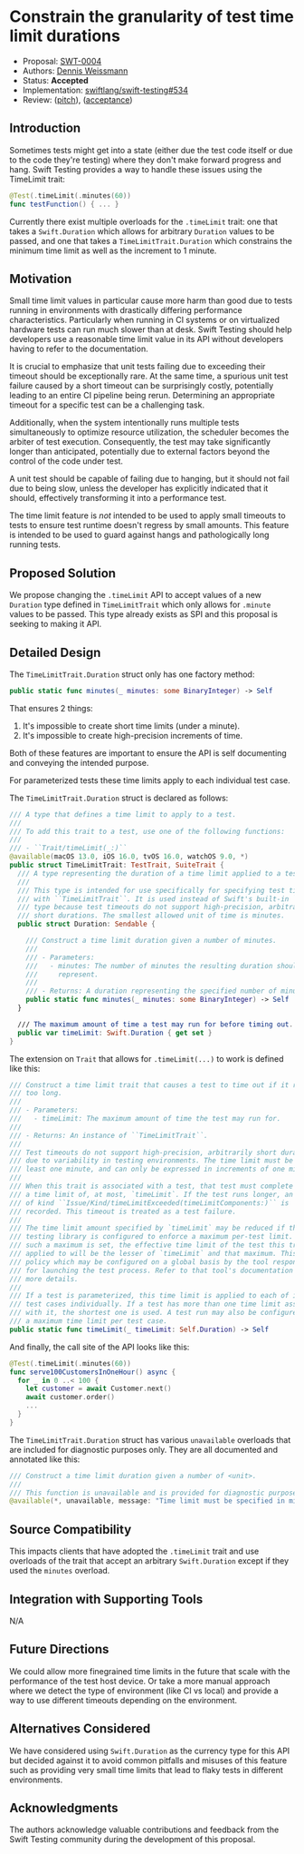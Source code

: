 # Constrain the granularity of test time limit durations

* Proposal: 
[SWT-0004](0004-constrain-the-granularity-of-test-time-limit-durations.md)
* Authors: [Dennis Weissmann](https://github.com/dennisweissmann)
* Status: **Accepted**
* Implementation: 
[swiftlang/swift-testing#534](https://github.com/swiftlang/swift-testing/pull/534)
* Review: 
([pitch](https://forums.swift.org/t/pitch-constrain-the-granularity-of-test-time-limit-durations/73146)),
([acceptance](https://forums.swift.org/t/pitch-constrain-the-granularity-of-test-time-limit-durations/73146/3))

## Introduction

Sometimes tests might get into a state (either due the test code itself or due 
to the code they're testing) where they don't make forward progress and hang.
Swift Testing provides a way to handle these issues using the TimeLimit trait:

```swift
@Test(.timeLimit(.minutes(60))
func testFunction() { ... }
```

Currently there exist multiple overloads for the `.timeLimit` trait: one that 
takes a `Swift.Duration` which allows for arbitrary `Duration` values to be 
passed, and one that takes a `TimeLimitTrait.Duration` which constrains the 
minimum time limit as well as the increment to 1 minute.

## Motivation

Small time limit values in particular cause more harm than good due to tests 
running in environments with drastically differing performance characteristics.
Particularly when running in CI systems or on virtualized hardware tests can 
run much slower than at desk.
Swift Testing should help developers use a reasonable time limit value in its 
API without developers having to refer to the documentation.

It is crucial to emphasize that unit tests failing due to exceeding their 
timeout should be exceptionally rare. At the same time, a spurious unit test 
failure caused by a short timeout can be surprisingly costly, potentially 
leading to an entire CI pipeline being rerun. Determining an appropriate 
timeout for a specific test can be a challenging task.

Additionally, when the system intentionally runs multiple tests simultaneously 
to optimize resource utilization, the scheduler becomes the arbiter of test 
execution. Consequently, the test may take significantly longer than 
anticipated, potentially due to external factors beyond the control of the code 
under test.

A unit test should be capable of failing due to hanging, but it should not fail 
due to being slow, unless the developer has explicitly indicated that it 
should, effectively transforming it into a performance test.

The time limit feature is *not* intended to be used to apply small timeouts to 
tests to ensure test runtime doesn't regress by small amounts. This feature is 
intended to be used to guard against hangs and pathologically long running 
tests.

## Proposed Solution

We propose changing the `.timeLimit` API to accept values of a new `Duration` 
type defined in `TimeLimitTrait` which only allows for `.minute` values to be 
passed.
This type already exists as SPI and this proposal is seeking to making it API.

## Detailed Design

The `TimeLimitTrait.Duration` struct only has one factory method:
```swift
public static func minutes(_ minutes: some BinaryInteger) -> Self
```

That ensures 2 things:
1. It's impossible to create short time limits (under a minute).
2. It's impossible to create high-precision increments of time.

Both of these features are important to ensure the API is self documenting and 
conveying the intended purpose.

For parameterized tests these time limits apply to each individual test case.

The `TimeLimitTrait.Duration` struct is declared as follows:

```swift
/// A type that defines a time limit to apply to a test.
///
/// To add this trait to a test, use one of the following functions:
///
/// - ``Trait/timeLimit(_:)``
@available(macOS 13.0, iOS 16.0, tvOS 16.0, watchOS 9.0, *)
public struct TimeLimitTrait: TestTrait, SuiteTrait {
  /// A type representing the duration of a time limit applied to a test.
  ///
  /// This type is intended for use specifically for specifying test timeouts
  /// with ``TimeLimitTrait``. It is used instead of Swift's built-in `Duration`
  /// type because test timeouts do not support high-precision, arbitrarily
  /// short durations. The smallest allowed unit of time is minutes.
  public struct Duration: Sendable {

    /// Construct a time limit duration given a number of minutes.
    ///
    /// - Parameters:
    ///   - minutes: The number of minutes the resulting duration should
    ///     represent.
    ///
    /// - Returns: A duration representing the specified number of minutes.
    public static func minutes(_ minutes: some BinaryInteger) -> Self
  }

  /// The maximum amount of time a test may run for before timing out.
  public var timeLimit: Swift.Duration { get set }
}
```

The extension on `Trait` that allows for `.timeLimit(...)` to work is defined 
like this:

```swift
/// Construct a time limit trait that causes a test to time out if it runs for
/// too long.
///
/// - Parameters:
///   - timeLimit: The maximum amount of time the test may run for.
///
/// - Returns: An instance of ``TimeLimitTrait``.
///
/// Test timeouts do not support high-precision, arbitrarily short durations
/// due to variability in testing environments. The time limit must be at
/// least one minute, and can only be expressed in increments of one minute.
///
/// When this trait is associated with a test, that test must complete within
/// a time limit of, at most, `timeLimit`. If the test runs longer, an issue
/// of kind ``Issue/Kind/timeLimitExceeded(timeLimitComponents:)`` is
/// recorded. This timeout is treated as a test failure.
///
/// The time limit amount specified by `timeLimit` may be reduced if the
/// testing library is configured to enforce a maximum per-test limit. When
/// such a maximum is set, the effective time limit of the test this trait is
/// applied to will be the lesser of `timeLimit` and that maximum. This is a
/// policy which may be configured on a global basis by the tool responsible
/// for launching the test process. Refer to that tool's documentation for
/// more details.
///
/// If a test is parameterized, this time limit is applied to each of its
/// test cases individually. If a test has more than one time limit associated
/// with it, the shortest one is used. A test run may also be configured with
/// a maximum time limit per test case.
public static func timeLimit(_ timeLimit: Self.Duration) -> Self
```

And finally, the call site of the API looks like this:

```swift
@Test(.timeLimit(.minutes(60))
func serve100CustomersInOneHour() async {
  for _ in 0 ..< 100 {
    let customer = await Customer.next()
    await customer.order()
    ...
  }
}
```

The `TimeLimitTrait.Duration` struct has various `unavailable` overloads that
are included for diagnostic purposes only. They are all documented and
annotated like this:

```swift
/// Construct a time limit duration given a number of <unit>.
///
/// This function is unavailable and is provided for diagnostic purposes only.
@available(*, unavailable, message: "Time limit must be specified in minutes")
```

## Source Compatibility

This impacts clients that have adopted the `.timeLimit` trait and use overloads
of the trait that accept an arbitrary `Swift.Duration` except if they used the
`minutes` overload.

## Integration with Supporting Tools

N/A

## Future Directions

We could allow more finegrained time limits in the future that scale with the
performance of the test host device.
Or take a more manual approach where we detect the type of environment
(like CI vs local) and provide a way to use different timeouts depending on the
environment.

## Alternatives Considered

We have considered using `Swift.Duration` as the currency type for this API but 
decided against it to avoid common pitfalls and misuses of this feature such as
providing very small time limits that lead to flaky tests in different 
environments.

## Acknowledgments

The authors acknowledge valuable contributions and feedback from the Swift 
Testing community during the development of this proposal.
